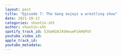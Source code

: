 ```yaml
---
layout: post
title: "Episode 7: The Gang enjoys a wrestling show"
date: 2021-10-12
categories: shootin-sht
author: shootin-sht
spotify_track_id: 5JGeN10J4SHouePikHdFUt
youtube_video_id: 
apple_track_id: 
youtube_metadata: 
---
```

